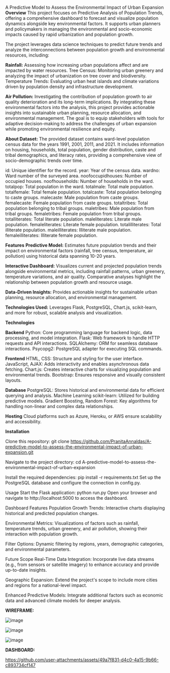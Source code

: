 
A Predictive Model to Assess the Environmental Impact of Urban Expansion
**Overview**
This project focuses on Predictive Analysis of Population Trends, offering a comprehensive dashboard to forecast and visualize population dynamics alongside key environmental factors. It supports urban planners and policymakers in managing the environmental and socio-economic impacts caused by rapid urbanization and population growth.

The project leverages data science techniques to predict future trends and analyze the interconnections between population growth and environmental resources, including:

**Rainfall:** Assessing how increasing urban populations affect and are impacted by water resources.
Tree Census: Monitoring urban greenery and analyzing the impact of urbanization on tree cover and biodiversity.
Temperature Trends: Evaluating urban heat islands and climate variations driven by population density and infrastructure development.

**Air Pollution:** Investigating the contribution of population growth to air quality deterioration and its long-term implications.
By integrating these environmental factors into the analysis, this project provides actionable insights into sustainable urban planning, resource allocation, and environmental management. The goal is to equip stakeholders with tools for adaptive decision-making to address the challenges of urban expansion while promoting environmental resilience and equity.

**About Dataset:** The provided dataset contains ward-level population census data for the years 1991, 2001, 2011, and 2021. It includes information on housing, households, total population, gender distribution, caste and tribal demographics, and literacy rates, providing a comprehensive view of socio-demographic trends over time.

id: Unique identifier for the record.
year: Year of the census data.
wardno: Ward number of the surveyed area.
noofoccupidhouses: Number of occupied houses.
noofhouseholds: Number of households in the ward.
totalpop: Total population in the ward.
totalmale: Total male population.
totalfemale: Total female population.
totalcaste: Total population belonging to caste groups.
malecaste: Male population from caste groups.
femalecaste: Female population from caste groups.
totaltribes: Total population belonging to tribal groups.
maletribes: Male population from tribal groups.
femaletribes: Female population from tribal groups.
totalliterates: Total literate population.
maleliterates: Literate male population.
femaleliterates: Literate female population.
totalilliterates: Total illiterate population.
maleilliterates: Illiterate male population.
femaleilliterates: Illiterate female population.

**Features**
**Predictive Model:**
Estimates future population trends and their impact on environmental factors (rainfall, tree census, temperature, air pollution) using historical data spanning 10-20 years.

**Interactive Dashboard:**
Visualizes current and projected population trends alongside environmental metrics, including rainfall patterns, urban greenery, temperature variations, and air quality. Comparative analyses highlight the relationship between population growth and resource usage.

**Data-Driven Insights:**
Provides actionable insights for sustainable urban planning, resource allocation, and environmental management.

**Technologies Used:**
Leverages Flask, PostgreSQL, Chart.js, scikit-learn, and more for robust, scalable analysis and visualization.

**Technologies**

**Backend**
Python: Core programming language for backend logic, data processing, and model integration.
Flask: Web framework to handle HTTP requests and API interactions.
SQLAlchemy: ORM for seamless database interactions.
Psycopg2: PostgreSQL adapter for executing SQL commands.

**Frontend**
HTML, CSS: Structure and styling for the user interface.
JavaScript, AJAX: Adds interactivity and enables asynchronous data fetching.
Chart.js: Creates interactive charts for visualizing population and environmental trends.
Bootstrap: Ensures responsive and visually consistent layouts.

**Database**
PostgreSQL: Stores historical and environmental data for efficient querying and analysis.
Machine Learning
scikit-learn: Utilized for building predictive models.
Gradient Boosting, Random Forest: Key algorithms for handling non-linear and complex data relationships.

**Hosting**
Cloud platforms such as Azure, Heroku, or AWS ensure scalability and accessibility.

**Installation**

Clone this repository:
git clone https://github.com/PranitaAnnaldas/A-predictive-model-to-assess-the-environmental-impact-of-urban-expansion.git

Navigate to the project directory:
cd A-predictive-model-to-assess-the-environmental-impact-of-urban-expansion

Install the required dependencies:
pip install -r requirements.txt
Set up the PostgreSQL database and configure the connection in config.py.

Usage
Start the Flask application:
python run.py
Open your browser and navigate to http://localhost:5000 to access the dashboard.

Dashboard Features
Population Growth Trends:
Interactive charts displaying historical and predicted population changes.

Environmental Metrics:
Visualizations of factors such as rainfall, temperature trends, urban greenery, and air pollution, showing their interaction with population growth.

Filter Options:
Dynamic filtering by regions, years, demographic categories, and environmental parameters.

Future Scope
Real-Time Data Integration:
Incorporate live data streams (e.g., from sensors or satellite imagery) to enhance accuracy and provide up-to-date insights.

Geographic Expansion:
Extend the project's scope to include more cities and regions for a national-level impact.

Enhanced Predictive Models:
Integrate additional factors such as economic data and advanced climate models for deeper analysis.

**WIREFRAME:**

![image](https://github.com/user-attachments/assets/74a31e7b-376a-4de3-8140-deff825ba29f)

![image](https://github.com/user-attachments/assets/c1e2e580-5c91-4a41-bda1-9ea54d01c08e)

![image](https://github.com/user-attachments/assets/5e582454-0d3c-442c-b82b-9f53503d54ce)


**DASHBOARD:**

https://github.com/user-attachments/assets/49a7f831-d4c0-4a15-9b66-c893734cf147


